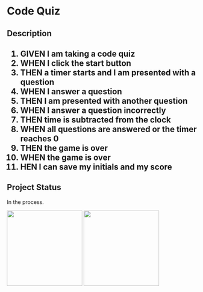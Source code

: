 <h1>Code Quiz</h1>
<h2>Description<h2>

<ol>
<li>GIVEN I am taking a code quiz</li>
<li>WHEN I click the start button</li>
<li>THEN a timer starts and I am presented with a question</li>
<li>WHEN I answer a question</li>
<li>THEN I am presented with another question</li>
<li>WHEN I answer a question incorrectly</li>
<li>THEN time is subtracted from the clock</li>
<li>WHEN all questions are answered or the timer reaches 0</li>
<li>THEN the game is over</li>
<li>WHEN the game is over</li>
<li>HEN I can save my initials and my score</li>
</ol>

<h2>Project Status</h2>
<p>In the process.</p>


<img src="./1.jpeg" width="200">
<img src="./2.jpeg" width="200">